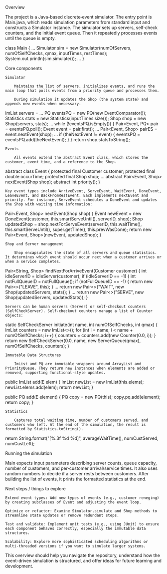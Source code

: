 
Overview

The project is a Java-based discrete‑event simulator. The entry point is Main.java, which reads simulation parameters from standard input and constructs a Simulator instance. The simulator sets up servers, self‑check counters, and the initial event queue. Then it repeatedly processes events until the queue is empty.

class Main {
    …
    Simulator sim = new Simulator(numOfServers, numOfSelfChecks, qmax, inputTimes, restTimes);
    System.out.println(sim.simulate());
    …
}

Core components

    Simulator

        Maintains the list of servers, initializes events, and runs the main loop that polls events from a priority queue and processes them.

        During simulation it updates the Shop (the system state) and appends new events when necessary.

ImList<Server> servers = …
PQ<Event> eventsPQ = new PQ<Event>(new EventComparator());
Statistics stats = new Statistics(inputTimes.size());
Shop shop = new Shop(servers, stats);
…
while (!eventsPQ.isEmpty()) {
    Pair<Event, PQ<Event>> pair = eventsPQ.poll();
    Event event = pair.first();
    …
    Pair<Event, Shop> pairES = event.nextEvent(shop);
    …
    if (theNextEvent != event) {
        eventsPQ = eventsPQ.add(theNextEvent);
    }
}
return shop.statsToString();

    Events

        All events extend the abstract Event class, which stores the customer, event time, and a reference to the Shop.

abstract class Event {
    protected final Customer customer;
    protected final double occurTime;
    protected final Shop shop;
    …
    abstract Pair<Event, Shop> nextEvent(Shop shop);
    abstract int priority();
}

    Key event types include ArriveEvent, ServeEvent, WaitEvent, DoneEvent, LeaveEvent, and BackFromRestEvent. Each implements nextEvent and priority. For instance, ServeEvent schedules a DoneEvent and updates the Shop with waiting time information:

Pair<Event, Shop> nextEvent(Shop shop) {
    Event newEvent = new DoneEvent(customer,
            this.smartServeUntil(),
            serverID, shop);
    Shop updatedShop = shop.nextForServeEvent(serverID,
            this.waitTime(),
            this.smartServeUntil(),
            super.getTime(),
            this.prevWasDone);
    return new Pair<Event, Shop>(newEvent, updatedShop);
}

    Shop and Server management

        Shop encapsulates the state of all servers and queue statistics. It determines which event should occur next when a customer arrives or when a service completes.

Pair<String, Shop> findNextForArriveEvent(Customer customer) {
    int idleServerID = idleServer(customer);
    if (idleServerID == -1) {
        int notFullQueueID = notFullQueue();
        if (notFullQueueID == -1) {
            return new Pair<>("LEAVE", this);
        }
        …
        return new Pair<>("WAIT", new Shop(updatedServers, stats));
    }
    …
    return new Pair<>("SERVE", new Shop(updatedServers, updatedStats));
}

    Servers can be human servers (Server) or self‑checkout counters (SelfCheckServer). Self‑checkout counters manage a list of Counter objects:

static SelfCheckServer initiate(int name, int numOfSelfChecks, int qmax) {
    ImList<Counter> counters = new ImList<>();
    for (int i = name; i < name + numOfSelfChecks; i++) {
        counters = counters.add(new Counter(0.0, i));
    }
    return new SelfCheckServer(0.0, name, new ServerQueue(qmax), numOfSelfChecks, counters);
}

    Immutable Data Structures

        ImList and PQ are immutable wrappers around ArrayList and PriorityQueue. They return new instances when elements are added or removed, supporting functional-style updates.

public ImList<E> add(E elem) {
    ImList<E> newList = new ImList<E>(this.elems);
    newList.elems.add(elem);
    return newList;
}

public PQ<E> add(E element) {
    PQ<E> copy = new PQ<E>(this);
    copy.pq.add(element);
    return copy;
}

    Statistics

        Captures total waiting time, number of customers served, and customers who left. At the end of the simulation, the result is formatted by Statistics.toString().

return String.format("[%.3f %d %d]",
        averageWaitTime(),
        numCustServed,
        numCustLeft);

Running the simulation

Main expects input parameters describing server counts, queue capacity, number of customers, and per‑customer arrival/service times. It also uses random numbers to decide if a server rests between customers. After building the list of events, it prints the formatted statistics at the end.

Next steps / things to explore

    Extend event types: Add new types of events (e.g., customer reneging) by creating subclasses of Event and adjusting the event loop.

    Optimize or refactor: Examine Simulator.simulate and Shop methods to streamline state updates or remove redundant steps.

    Test and validate: Implement unit tests (e.g., using JUnit) to ensure each component behaves correctly, especially the immutable data structures.

    Scalability: Explore more sophisticated scheduling algorithms or multi-threaded versions if you want to simulate larger systems.

This overview should help you navigate the repository, understand how the event-driven simulation is structured, and offer ideas for future learning and development.


